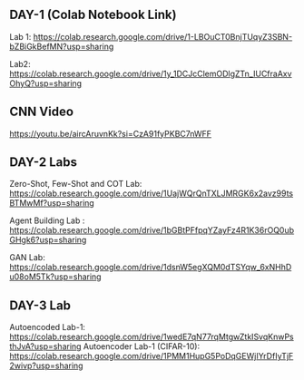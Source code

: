 ## DAY-1 (Colab Notebook Link)

Lab 1: https://colab.research.google.com/drive/1-LBOuCT0BnjTUqyZ3SBN-bZBiGkBefMN?usp=sharing

Lab2: https://colab.research.google.com/drive/1y_1DCJcClemODlgZTn_IUCfraAxvOhyQ?usp=sharing

## CNN Video
https://youtu.be/aircAruvnKk?si=CzA91fyPKBC7nWFF

## DAY-2 Labs

Zero-Shot, Few-Shot and COT Lab: https://colab.research.google.com/drive/1UajWQrQnTXLJMRGK6x2avz99tsBTMwMf?usp=sharing

Agent Building Lab : https://colab.research.google.com/drive/1bGBtPFfpqYZayFz4R1K36rOQ0ubGHgk6?usp=sharing

GAN Lab: https://colab.research.google.com/drive/1dsnW5egXQM0dTSYqw_6xNHhDu08oM5Tk?usp=sharing

## DAY-3 Lab

Autoencoded Lab-1:  https://colab.research.google.com/drive/1wedE7qN77rqMtgwZtkISvqKnwPsthJvA?usp=sharing
Autoencoder Lab-1 (CIFAR-10): https://colab.research.google.com/drive/1PMM1HupG5PoDqGEWjIYrDfIyTjF2wivp?usp=sharing

